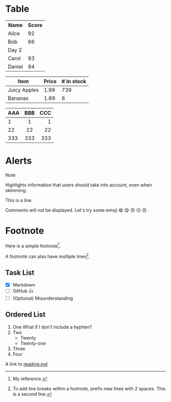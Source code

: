 # Table

<table><tr><th>Name</th><th>Score</th></tr>
<tr><td>Alice</td><td>92</td></tr>
<tr><td>Bob</td><td>66</td></tr>
  <tr><td colspan=2>Day 2</td></tr>
  <tr><td>Carol</td><td>93</td></tr>
  <tr><td>Daniel</td><td>94</td></tr>
</table>

Item | Price | # In stock
---|---|---
Juicy Apples | 1.99 | 739
Bananas | 1.89 | 6

AAA | BBB | CCC
--- | :---: | ---:
1   | 1   | 1
22 | 22 | 22
333|333|333

# Alerts
> [!NOTE]
> Highlights information that users should take into account, even when skimming.

This is a line.
<!-- This is a comments -->
Comments will not be displayed.
Let's try some emoji :smile: :yum: :angry: ☹️ :angry: .


# Footnote
Here is a simple footnote[^1].

A footnote can also have multiple lines[^2].

[^1]: My reference.
[^2]: To add line breaks within a footnote, prefix new lines with 2 spaces.
  This is a second line.
  
## Task List
- [x] Markdown
- [ ] GitHub :+1:
- [ ] \(Optional\) Misunderstanding

## Ordered List
1. One
   What if I don't include a hyphen?
3. Two
   - Twenty
   - Twenty-one
4. Three
5. Four

A link to [readme.md](readme.md#section-2).

